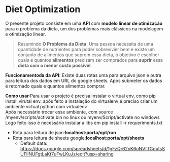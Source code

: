 # Diet Optimization
O presente projeto consiste em uma **API** com **modelo linear de otimização** para o problema da dieta, um dos problemas mais clássicos na modelagem e otimização linear.  

> Resumindo **O Problema da Dieta**: Uma pessoa necessita de uma quantidade de nutrientes para poder sobrevivier bem e existe um conjunto de alimentos que suprem essa dieta, o objetivo é escolher quais e quantos **alimentos** precisam ser comprados para **suprir** essa **dieta com o menor custo possível**.  

**Funcionamentoda da API**: Existe duas rotas uma para arquivo json e outra para leitura dos dados em URL do google sheets. Após submeter os dados é retornado quais e quantos alimentos comprar.

**Como usar**:Para usar o projeto é precisa instalar o virtual env, como pip install virutal env.
após feito a instalação do virtualenv é preciso criar um ambiente virtual python com virtualenv <myenv>  
Após necessário trocar esse ambiente, com source /myenv/scripts/activate.bin no linux ou myenv/Script/activate no windows   
Logo feito isso é necessário instalar a libs em pip install -r requeriments.txt  

- Rota para leitura de json:**localhost:porta/opt/run**
- Rota para leitura de sheets google:**localhost:porta/opt/sheets**
    - Default data: https://docs.google.com/spreadsheets/d/1gFzQr62oK6oNVfTGdutsSUFIlNUFgtLaKt7uFwLKuJs/edit?usp=sharing